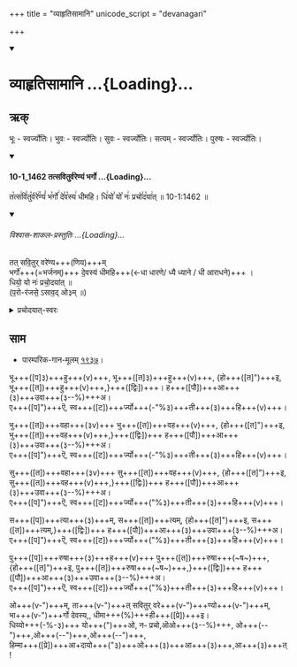 +++
title = "व्याहृतिसामानि"
unicode_script = "devanagari"

+++
<div class="js_include" includetitle="true" newlevelforh1="1" unfilled url="/vedAH_sAma/paravastu-sAma/devaH/AdityaH/vyAhRti-sAmAni/">
<details open><summary><h1>व्याहृतिसामानि ...{Loading}...</h1></summary>

## ऋक्
भूः - स्वर्ज्योतिः। भुवः - स्वर्ज्योतिः। सुवः - स्वर्ज्योतिः। सत्यम् - स्वर्ज्योतिः। पुरुषः - स्वर्ज्योतिः।

<div class="js_include" includetitle="false" newlevelforh1="3" unfilled="" url="/vedAH_sAma/kauthumam/saMhitA/vishvAsa-prastutiH/4_uttarArchikaH/6/3/10-1_1462_tatsaviturvareNyaM_bhargo.md">
<details open><summary><h4>10-1_1462 तत्सवितुर्वरेण्यं भर्गो ...{Loading}...</h4></summary>

त꣡त्स꣢वि꣣तु꣡र्वरे꣢꣯ण्यं꣣ भ꣡र्गो꣢ दे꣣व꣡स्य꣢ धीमहि। धि꣢यो꣣ यो꣡ नः꣢ प्रचो꣣द꣡या꣢त् ॥ 10-1:1462 ॥

<div class="js_include" newlevelforh1="2" title="विश्वास-शाकल-प्रस्तुतिः" unfilled="" url="/vedAH_Rk/shAkalam/saMhitA/vishvAsa-prastutiH/03/062/10_tatsaviturvareNyaM_bhargo.md">
<details open><summary><h6>विश्वास-शाकल-प्रस्तुतिः ...{Loading}...</h6></summary>

तत् सवि॒तुर् वरे॑ण्य+++(णिय)+++म्  
भर्गो॑+++(=भर्जनम्)+++ दे॒वस्य॑ धीमहि+++(←धा धारणे/ ध्यै ध्याने / धी आराधने)+++ ।  
धियो॒ यो नः॑ प्रचो॒दया॑त् ॥  
(प॒रो-र॑जसे॒ ऽसाव॒द् ओ३म् ॥)

<details><summary>प्रचोदयात्-स्वरः</summary>

प्र + चुद् + णिच् उदात्तः + शप् अनुदात्तः पित्त्वात् + [लेट् → आट् + तिप् अनुदात्तः पित्त्वात्]।  

प्रानुदात्तत्वं तिङन्तस्योदात्तवत्त्वात्। तच्च यत्कारसद्भावात्।
</details>
</details>
</div>
</details>
</div>


## साम

- पारम्परिक-गान-मूलम् [१९३७](https://archive.org/stream/sAmaveda-jaiminIya-paravastu-paramparA-docs/UDAKA%20SAANTHI%20SAAMAANI#page/n1/mode/1up&sa=D&ust=1542425956425000)।
<div caption="रामानुजार्यः 1974 " class="audioEmbed" src="https://archive
.org/download/jaiminIya-sAma-gAna-paravastu-tradition-rAmAnuja/vyAhRti-sAmAni.mp3"></div>
<div caption="गोपालार्यः 2015  " class="audioEmbed" src="https://archive
.org/download/jaiminIya-sAma-gAna-paravastu-tradition-gopAla-2015/vyAhRti-sAmAni.mp3"></div>
<div caption="गोपाल-विश्वासयोर् अनुवचनम् 2018 1x" class="audioEmbed" src="https://archive
.org/download/jaiminIya-sAma-gAna-paravastu-tradition-anuvachanam-gopAla-vishvAsa-2018/vyAhRti-sAmAni.mp3"></div>
<div caption="गोपाल-विश्वासयोर् अनुवचनम् 2018 1.5x" class="audioEmbed" src="https://archive
.org/download/jaiminIya-sAma-gAna-paravastu-tradition-anuvachanam-gopAla-vishvAsa-2018-150p-speed/vyAhRti-sAmAni.mp3"></div>
<div caption="गोपालपवनयोर् अनुवचनम् 2015 1x" class="audioEmbed" src="https://archive
.org/download/jaiminIya-sAma-gAna-paravastu-tradition-anuvachanam-gopAla-pavana-2015/vyAhRti-sAmAni.mp3"></div>
<div caption="गोपालपवनयोर् अनुवचनम् 2015 1.5x" class="audioEmbed" src="https://archive
.org/download/jaiminIya-sAma-gAna-paravastu-tradition-anuvachanam-gopAla-pavana-2015-150p-speed/vyAhRti-sAmAni.mp3"></div>

भू+++([प]३)+++हु+++(v)+++,  भू+++([त]३)+++हु+++(v)+++,  {हो+++([त]")+++इ, भू+++([त])+++हु+++(v)+++,}+++([द्विः])+++। ह+++([पौ])+++आ+++(३)+++उवा+++(३--%)+++अ।  
ए+++([प]")+++ऎ, स्व+++([ट])+++र्ज्यो+++(-"%३)+++ती+++(३)+++हि+++(v)+++।

भु+++([त])+++वहा+++(३v)+++ भु+++([त])+++वह+++(v)+++, {हो+++([त]")+++इ, भु+++([त])+++वह+++(v)+++,}+++([द्विः])+++ ह+++([पौ])+++आ+++(३)+++उवा+++(३--%)+++अ।  
ए+++([प]")+++ऎ, स्व+++([ट])+++र्ज्यो+++(-"%३)+++ती+++(३)+++हि+++(v)+++।

सु+++([त])+++वहा+++(३v)+++ सु+++([त])+++वह+++(v)+++, {हो+++([त]")+++इ, सु+++([त])+++वह+++(v)+++,}+++([द्विः])+++ ह+++([पौ])+++आ+++(३)+++उवा+++(३--%)+++अ।  
ए+++([प]")+++ऎ, स्व+++([ट])+++र्ज्यो+++("%३)+++ती+++(३)+++हि+++(v)+++।

स+++([प])+++त्या+++(३)+++म्, स+++([त])+++त्यम्,  {हो+++([त]")+++इ, स+++([त])+++त्यम्,}+++([द्विः])+++ ह+++([पौ])+++आ+++(३)+++उवा+++(३--%)+++अ।  
ए+++([प]")+++ऎ, स्व+++([ट])+++र्ज्यो+++("%३)+++ती+++(३)+++हि+++(v)+++।

पु+++([प])+++रुषा+++(३)+++ह+++(v)+++ पु+++([त])+++रुषा+++(~ष~)+++, {हो+++([त]")+++इ, पु+++([त])+++रुषा+++(~ष~)+++,}+++([द्विः])+++ ह+++([पौ])+++आ+++(३)+++उवा+++(३--%)+++अ।  
ए+++([प]")+++ऎ, स्व+++([ट])+++र्ज्यो+++("%३)+++ती+++(३)+++हि+++(v)+++।

ओ+++(v-")+++म्, ता+++(v-")+++त् सवितुर् वरे+++(v-")+++ण्यो+++(v-")+++म्,  
भा+++(v-")+++र्गो देवस्य,, धीमा+++(%)+++ही+++([प्रे])+++इ।  
धिय्यो+++(-%-३)+++ यो+++(")+++ओ, नᳶ प्रचो,ऒओ+++(३--%)+++, ओ+++(--")+++,ओ+++(--")+++,ओ+++(--")+++,  
हिम्मा+++([प्रे])+++आ+दायो+++("३)+++ओ+++(३)+++आ+++(३)+++,आ+++(३)+++त् !
</details>
</div>
